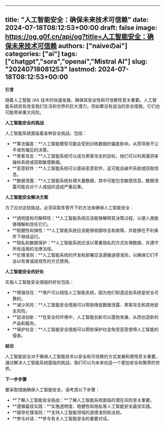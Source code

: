 
---
title: "人工智能安全：确保未来技术可信赖"
date: 2024-07-18T08:12:53+00:00
draft: false
image: https://og.g0f.cn/api/og?title=人工智能安全：确保未来技术可信赖
authors: ["naiveのai"]
categories: ["ai"]
tags: ["chatgpt","sora","openai","Mistral AI"]
slug: "20240718081253"
lastmod: 2024-07-18T08:12:53+00:00
---
**引言**

随着人工智能 (AI) 技术的快速发展，确保其安全性和可信赖性至关重要。人工智能系统具有改变我们生活和世界的巨大潜力，但如果没有适当的安全措施，它们也可能带来重大风险。

**人工智能安全的挑战**

人工智能系统面临着各种安全挑战，包括：

* **算法偏差：**人工智能模型可能会受到训练数据的偏差影响，从而导致不公平或有偏见的决策。
* **黑客攻击：**人工智能系统可以成为黑客攻击的目标，他们可以利用漏洞来操纵系统或窃取敏感数据。
* **恶意软件：**人工智能系统可以感染恶意软件，这可能会破坏系统或窃取信息。
* **数据泄露：**人工智能系统处理大量数据，其中可能包含敏感信息。数据泄露可能会对个人或组织造成严重后果。

**人工智能安全解决方案**

为了应对这些挑战，必须采取多管齐下的方法来确保人工智能安全：

* **透明度和可解释性：**人工智能系统应该能够解释其决策过程，以便人类能够理解和信任它们。
* **稳健性和弹性：**人工智能系统应该能够抵御攻击和故障，并能够在不利条件下继续运行。
* **隐私和数据保护：**人工智能系统应该以尊重隐私的方式处理数据，并遵守所有适用的法律法规。
* **伦理准则：**人工智能系统的开发和部署应该遵循道德准则，以确保它们不会以有害或歧视性的方式使用。

**人工智能安全的好处**

实施人工智能安全措施的好处包括：

* **增强信任：**用户可以相信人工智能系统，因为他们知道这些系统是安全可靠的。
* **减少风险：**人工智能安全措施可以帮助降低数据泄露、黑客攻击和其他安全风险。
* **促进创新：**在安全的环境中，人工智能创新可以蓬勃发展，从而创造新的产品和服务。
* **保护社会：**人工智能安全措施可以帮助保护社会免受恶意使用人工智能的侵害。

**结论**

人工智能安全对于确保人工智能技术以安全和可信赖的方式发展和使用至关重要。通过解决人工智能系统面临的挑战，我们可以为未来创造一个更加安全和繁荣的世界。

**下一步步骤**

要采取措施确保人工智能安全，请考虑以下步骤：

* **了解人工智能安全挑战：**了解人工智能系统面临的潜在风险至关重要。
* **遵循最佳实践：**实施透明度、稳健性和隐私等人工智能安全最佳实践。
* **倡导伦理准则：**支持人工智能领域的道德准则和法规。
* **参与对话：**参与有关人工智能安全的重要对话。